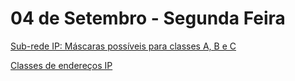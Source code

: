 # 04 de Setembro - Segunda Feira

[Sub-rede IP: Máscaras possíveis para classes A, B e C](http://www.dltec.com.br/blog/redes/subrede-ip-mascaras-possiveis-e-quantidades-para-classes-a-b-e-c-curso-ccna/)

[Classes de endereços IP](https://www.canalti.com.br/redes-de-computadores/classes-de-enderecos-ip/)
